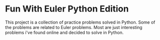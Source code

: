 # Fun With Euler Python Edition

This project is a collection of practice problems solved in Python. Some of the problems are related to Euler problems. Most are just interesting problems i've found online and decided to solve in Python.

